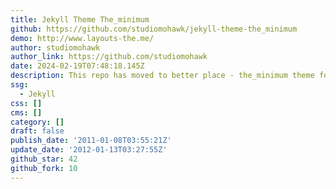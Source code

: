 ```yaml
---
title: Jekyll Theme The_minimum
github: https://github.com/studiomohawk/jekyll-theme-the_minimum
demo: http://www.layouts-the.me/
author: studiomohawk
author_link: https://github.com/studiomohawk
date: 2024-02-19T07:48:18.145Z
description: This repo has moved to better place - the_minimum theme for jekyll
ssg:
  - Jekyll
css: []
cms: []
category: []
draft: false
publish_date: '2011-01-08T03:55:21Z'
update_date: '2012-01-13T03:27:55Z'
github_star: 42
github_fork: 10
---
```

